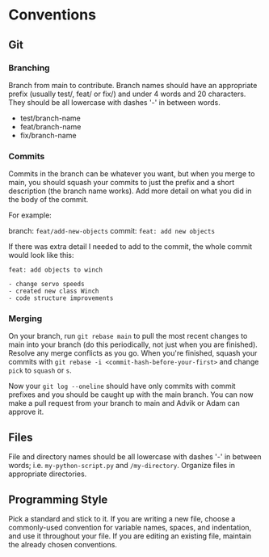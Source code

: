 # Conventions

## Git

### Branching

Branch from main to contribute. Branch names should have an appropriate prefix (usually test/, feat/ or fix/) and under 4 words and 20 characters. They should be all lowercase with dashes '-' in between words.

- test/branch-name
- feat/branch-name
- fix/branch-name

### Commits

Commits in the branch can be whatever you want, but when you merge to main, you should squash your commits to just the prefix and a short description (the branch name works). Add more detail on what you did in the body of the commit.

For example:

branch: `feat/add-new-objects`
commit: `feat: add new objects`

If there was extra detail I needed to add to the commit, the whole commit would look like this:

```
feat: add objects to winch

- change servo speeds
- created new class Winch
- code structure improvements
```

### Merging

On your branch, run `git rebase main` to pull the most recent changes to main into your branch (do this periodically, not just when you are finished). Resolve any merge conflicts as you go. When you're finished, squash your commits with `git rebase -i <commit-hash-before-your-first>` and change `pick` to `squash` or `s`.

Now your `git log --oneline` should have only commits with commit prefixes and you should be caught up with the main branch. You can now make a pull request from your branch to main and Advik or Adam can approve it.

## Files

File and directory names should be all lowercase with dashes '-' in between words; i.e. `my-python-script.py` and `/my-directory`. Organize files in appropriate directories.

## Programming Style

Pick a standard and stick to it. If you are writing a new file, choose a commonly-used convention for variable names, spaces, and indentation, and use it throughout your file. If you are editing an existing file, maintain the already chosen conventions.

